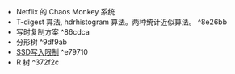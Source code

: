 -  Netflix 的 Chaos Monkey 系统
-  T-digest 算法, hdrhistogram 算法。两种统计近似算法。 ^8e26bb
- 写时复制方案 ^86cdca
- 分形树 ^9df9ab
- [SSD写入限制](https://www.zhihu.com/question/322703161) ^e79710
- R 树 ^372f2c